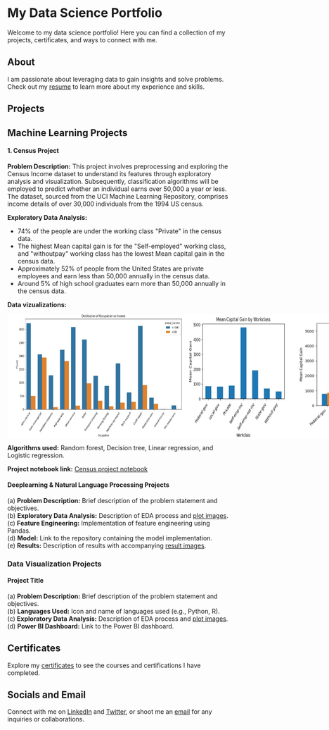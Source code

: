 # My Data Science Portfolio

Welcome to my data science portfolio! Here you can find a collection of my projects, certificates, and ways to connect with me.

## About

I am passionate about leveraging data to gain insights and solve problems. Check out my [resume](link-to-resume) to learn more about my experience and skills.

## Projects

## Machine Learning Projects
#### 1. Census Project

**Problem Description:** This project involves preprocessing and exploring the Census Income dataset to understand its features through exploratory analysis and visualization. Subsequently, classification algorithms will be employed to predict whether an individual earns over 50,000 a year or less. The dataset, sourced from the UCI Machine Learning Repository, comprises income details of over 30,000 individuals from the 1994 US census.  

**Exploratory Data Analysis:**
- 74% of the people are under the working class "Private" in the census data.
- The highest Mean capital gain is for the "Self-employed" working class, and "withoutpay" working class has the lowest Mean capital gain in the census data.
- Approximately 52% of people from the United States are private employees and earn less than 50,000 annually in the census data.
- Around 5% of high school graduates earn more than 50,000 annually in the census data.
  
**Data vizualizations:**
<div style="display: flex; justify-content: space-between;">
    <img src="https://github.com/Tharunsaig/Census-Income-binary-classification/blob/main/distribution%20of%20occupation%20by%20annual_income.jpg" width="400">
    <img src="https://github.com/Tharunsaig/Census-Income-binary-classification/blob/main/Mean%20capital%20gain%20by%20workclass.jpg" width="250">
    <img src="https://github.com/Tharunsaig/Census-Income-binary-classification/blob/main/Mean%20capital%20gain%20by%20workclass%20and%20sex.jpg" width="400">
</div>

**Algorithms used:** Random forest, Decision tree, Linear regression, and Logistic regression.  

**Project notebook link:** [Census project notebook](https://github.com/Tharunsaig/Census-Income-binary-classification/blob/main/Census%20project%20(1).ipynb)

#### Deeplearning & Natural Language Processing Projects
(a) **Problem Description:** Brief description of the problem statement and objectives.  
(b) **Exploratory Data Analysis:** Description of EDA process and [plot images](link-to-plots).  
(c) **Feature Engineering:** Implementation of feature engineering using Pandas.  
(d) **Model:** Link to the repository containing the model implementation.  
(e) **Results:** Description of results with accompanying [result images](link-to-results).

### Data Visualization Projects

#### Project Title
(a) **Problem Description:** Brief description of the problem statement and objectives.  
(b) **Languages Used:** Icon and name of languages used (e.g., Python, R).  
(c) **Exploratory Data Analysis:** Description of EDA process and [plot images](link-to-plots).  
(d) **Power BI Dashboard:** Link to the Power BI dashboard.

## Certificates

Explore my [certificates](link-to-certificates) to see the courses and certifications I have completed.

## Socials and Email

Connect with me on [LinkedIn](link-to-linkedin) and [Twitter](link-to-twitter), or shoot me an [email](mailto:your-email@example.com) for any inquiries or collaborations.


